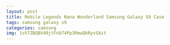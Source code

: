 ```yaml
---
layout: post
title: Mobile Legends Nana Wonderland Samsung Galaxy S9 Case
tags: samsung galaxy s9
categories: samsung
img: 1sh7ZBQBV40jtFnb74Pp3RmwQkRyvSAit
---
```

